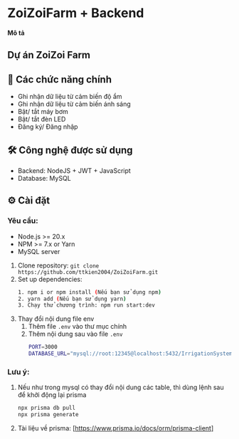 # ZoiZoiFarm + Backend
**Mô tả** 

## Dự án ZoiZoi Farm 
## 🚀 Các chức năng chính
- Ghi nhận dữ liệu từ cảm biến độ ẩm
- Ghi nhận dữ liệu từ cảm biến ánh sáng
- Bật/ tắt máy bơm
- Bật/ tắt đèn LED
- Đăng ký/ Đăng nhập

## 🛠 Công nghệ được sử dụng
- Backend: NodeJS + JWT + JavaScript
- Database: MySQL

## ⚙️ Cài đặt

### Yêu cầu:
- Node.js >= 20.x
- NPM >= 7.x or Yarn
- MySQL server
1. Clone repository: `git clone https://github.com/ttkien2004/ZoiZoiFarm.git`
2. Set up dependencies:
   ```bash
   1. npm i or npm install (Nếu bạn sử dụng npm)
   2. yarn add (Nếu bạn sử dụng yarn)
   3. Chạy thử chương trình: npm run start:dev
3. Thay đổi nội dung file env
   1. Thêm file `.env` vào thư mục chính
   2. Thêm nội dung sau vào file `.env`
      ```bash
      PORT=3000
      DATABASE_URL="mysql://root:12345@localhost:5432/IrrigationSystem?schema=public"
### Lưu ý:
1. Nếu như trong mysql có thay đổi nội dung các table, thì dùng lệnh sau để khởi động lại prisma
     ```bash
     npx prisma db pull
     npx prisma generate
2. Tài liệu về prisma: [https://www.prisma.io/docs/orm/prisma-client]
